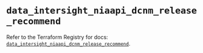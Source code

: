 # `data_intersight_niaapi_dcnm_release_recommend`

Refer to the Terraform Registry for docs: [`data_intersight_niaapi_dcnm_release_recommend`](https://registry.terraform.io/providers/ciscodevnet/intersight/1.0.71/docs/data-sources/niaapi_dcnm_release_recommend).
